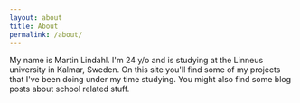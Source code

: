 ```yaml
---
layout: about
title: About
permalink: /about/
---
```


My name is Martin Lindahl. I'm 24 y/o and is studying at the Linneus university 
in Kalmar, Sweden. On this site you'll find some of my projects that I've been doing under my time studying. You might also find some blog posts about school related stuff.
